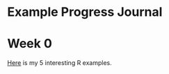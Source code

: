 # Example Progress Journal
# Week 0


[Here](files\example_homework_0.html) is my 5 interesting R examples.
